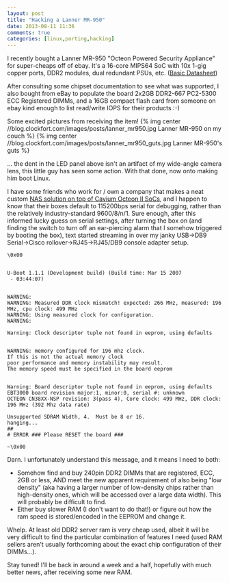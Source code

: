 ```yaml
---
layout: post
title: "Hacking a Lanner MR-950"
date: 2013-08-11 11:36
comments: true
categories: [linux,porting,hacking]
---
```


I recently bought a Lanner MR-950 "Octeon Powered Security Appliance" for super-cheaps off of ebay. It's a 16-core MIPS64 SoC with 10x 1-gig copper ports, DDR2 modules, dual redundant PSUs, etc.  ([Basic Datasheet](http://www.quantum.com.pl/baza/pdf/5f0ca0cc39ca9a492838d80453fc034ba5936ba3.pdf))

After consulting some chipset documentation to see what was supported, I also bought from eBay to populate the board 2x2GB DDR2-667 PC2-5300 ECC Registered DIMMs, and a 16GB compact flash card from someone on ebay kind enough to list read/write IOPS for their products :-)

Some excited pictures from receiving the item!
{% img center //blog.clockfort.com/images/posts/lanner_mr950.jpg Lanner MR-950 on my couch %}
{% img center //blog.clockfort.com/images/posts/lanner_mr950_guts.jpg Lanner MR-950's guts %}


... the dent in the LED panel above isn't an artifact of my wide-angle camera lens, this little guy has seen some action. With that done, now onto making him boot Linux.


I have some friends who work for / own a company that makes a neat custom [NAS solution on top of Cavium Octeon II SoCs](https://www.exablox.com/products/), and I happen to know that their boxes default to 115200bps serial for debugging, rather than the relatively industry-standard 9600/8/n/1. Sure enough, after this informed lucky guess on serial settings, after turning the box on (and finding the switch to turn off an ear-piercing alarm that I somehow triggered by booting the box), text started streaming in over my janky USB→DB9 Serial→Cisco rollover→RJ45→RJ45/DB9 console adapter setup.

``` text
\0x00


U-Boot 1.1.1 (Development build) (Build time: Mar 15 2007
 - 03:44:07)


WARNING:
WARNING: Measured DDR clock mismatch! expected: 266 MHz, measured: 196 MHz, cpu clock: 499 MHz
WARNING: Using measured clock for configuration.
WARNING:

Warning: Clock descriptor tuple not found in eeprom, using defaults


WARNING: memory configured for 196 mhz clock.  
If this is not the actual memory clock
poor performance and memory instability may result.  
The memory speed must be specified in the board eeprom


Warning: Board descriptor tuple not found in eeprom, using defaults
EBT3000 board revision major:1, minor:0, serial #: unknown
OCTEON CN38XX-NSP revision: 3(pass 4), Core clock: 499 MHz, DDR clock: 196 MHz (392 Mhz data rate)

Unsupported SDRAM Width, 4.  Must be 8 or 16.
hanging...
##
# ERROR ### Please RESET the board ###

~\0x00

```

Darn. I unfortunately understand this message, and it means I need to both:

 * Somehow find and buy 240pin DDR2 DIMMs that are registered, ECC, 2GB or less, AND meet the new apparent requirement of also being "low density" (aka having a larger number of low-density chips rather than high-density ones, which will be accessed over a large data width). This will probably be difficult to find.
 * Either buy slower RAM (I don't want to do that!) or figure out how the ram speed is stored/encoded in the EEPROM and change it.

Whelp. At least old DDR2 server ram is very cheap used, albeit it will be very difficult to find the particular combination of features I need (used RAM sellers aren't usually forthcoming about the exact chip configuration of their DIMMs...).

Stay tuned! I'll be back in around a week and a half, hopefully with much better news, after receiving some new RAM.
